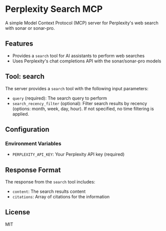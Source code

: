 # Perplexity Search MCP

A simple Model Context Protocol (MCP) server for Perplexity's web search with sonar or sonar-pro.

## Features

- Provides a `search` tool for AI assistants to perform web searches
- Uses Perplexity's chat completions API with the sonar/sonar-pro models

## Tool: search

The server provides a `search` tool with the following input parameters:

- `query` (required): The search query to perform
- `search_recency_filter` (optional): Filter search results by recency (options: month, week, day, hour). If not specified, no time filtering is applied.

## Configuration

### Environment Variables

- `PERPLEXITY_API_KEY`: Your Perplexity API key (required)

## Response Format

The response from the `search` tool includes:

- `content`: The search results content
- `citations`: Array of citations for the information

## License

MIT 